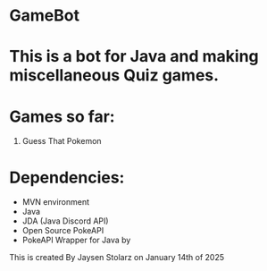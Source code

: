 # GameBot

# This is a bot for Java and making miscellaneous Quiz games.

# Games so far:
1. Guess That Pokemon

# Dependencies:
- MVN environment
- Java
- JDA (Java Discord API)
- Open Source PokeAPI
- PokeAPI Wrapper for Java by 


This is created By Jaysen Stolarz on January 14th of 2025
